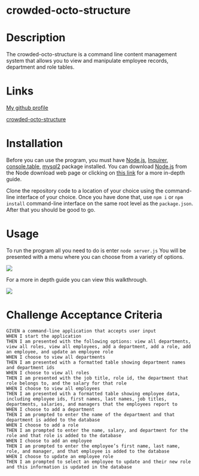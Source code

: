 # crowded-octo-structure

# Description

The crowded-octo-structure is a command line content management system that allows you to view and manipulate employee records, department and role tables.

# Links

[My github profile](https://github.com/AbdalehHersi)

[crowded-octo-structure](https://github.com/AbdalehHersi/crowded-octo-structure)

# Installation

Before you can use the program, you must have [Node.js](https://nodejs.org/en/download/), [Inquirer](https://www.npmjs.com/package/inquirer), [console.table](https://www.npmjs.com/package/console.table), [mysql2](https://www.npmjs.com/package/mysql2) package installed. You can download [Node.js](https://nodejs.org/en/download/) from the Node download web page or clicking on [this link](https://radixweb.com/blog/installing-npm-and-nodejs-on-windows-and-mac) for a more in-depth guide. 

Clone the repository code to a location of your choice using the command-line interface of your choice. Once you have done that, use `npm i` or `npm install` command-line interface on the same root level as the `package.json`. After that you should be good to go.

# Usage

To run the program all you need to do is enter `node server.js` You will be presented with a menu where you can choose from a variety of options. 

![](.Untitled.png)

For a more in depth guide you can view this walkthrough.

![](.Untitled.png)

# Challenge Acceptance Criteria
```
GIVEN a command-line application that accepts user input
WHEN I start the application
THEN I am presented with the following options: view all departments, view all roles, view all employees, add a department, add a role, add an employee, and update an employee role
WHEN I choose to view all departments
THEN I am presented with a formatted table showing department names and department ids
WHEN I choose to view all roles
THEN I am presented with the job title, role id, the department that role belongs to, and the salary for that role
WHEN I choose to view all employees
THEN I am presented with a formatted table showing employee data, including employee ids, first names, last names, job titles, departments, salaries, and managers that the employees report to
WHEN I choose to add a department
THEN I am prompted to enter the name of the department and that department is added to the database
WHEN I choose to add a role
THEN I am prompted to enter the name, salary, and department for the role and that role is added to the database
WHEN I choose to add an employee
THEN I am prompted to enter the employee’s first name, last name, role, and manager, and that employee is added to the database
WHEN I choose to update an employee role
THEN I am prompted to select an employee to update and their new role and this information is updated in the database
```
